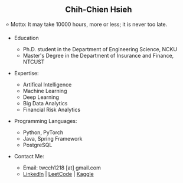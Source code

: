 <h2 align="center">Chih-Chien Hsieh</h2>

⭐ Motto: It may take 10000 hours, more or less; it is never too late.

- Education
  - Ph.D. student in the Department of Engineering Science, NCKU
  - Master's Degree in the Department of Insurance and Finance, NTCUST

- Expertise:
  - Artifical Intelligence
  - Machine Learning
  - Deep Learning
  - Big Data Analytics
  - Financial Risk Analytics

- Programming Languages:
  - Python, PyTorch
  - Java, Spring Framework
  - PostgreSQL

- Contact Me:
  - Email: twcch1218 [at] gmail.com
  - [LinkedIn](https://leetcode.com/u/twcch1218/) | [LeetCode](https://leetcode.com/u/twcch1218/) | [Kaggle](https://www.kaggle.com/twcch1218/)
